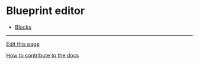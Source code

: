 # Blueprint editor

- [Blocks](Blocks/README.md) 

---
[Edit this page](https://github.com/saascade/platform.saascade.com/edit/main/Hub/Organizations/Projects/Design/ContextMaps/README.md)

[How to contribute to the docs](../../../../../General/HowToContribute/README.md)
